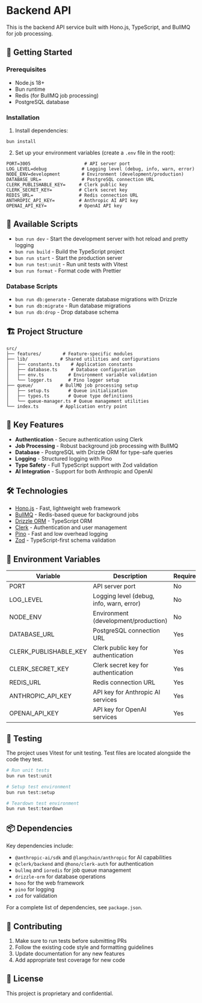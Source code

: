 # Backend API

This is the backend API service built with Hono.js, TypeScript, and BullMQ for job processing.

## 🚀 Getting Started

### Prerequisites

- Node.js 18+
- Bun runtime
- Redis (for BullMQ job processing)
- PostgreSQL database

### Installation

1. Install dependencies:

```
bun install
```

2. Set up your environment variables (create a `.env` file in the root):

```env
PORT=3005                    # API server port
LOG_LEVEL=debug             # Logging level (debug, info, warn, error)
NODE_ENV=development        # Environment (development/production)
DATABASE_URL=               # PostgreSQL connection URL
CLERK_PUBLISHABLE_KEY=     # Clerk public key
CLERK_SECRET_KEY=          # Clerk secret key
REDIS_URL=                 # Redis connection URL
ANTHROPIC_API_KEY=         # Anthropic AI API key
OPENAI_API_KEY=            # OpenAI API key
```

## 📜 Available Scripts

- `bun run dev` - Start the development server with hot reload and pretty logging
- `bun run build` - Build the TypeScript project
- `bun run start` - Start the production server
- `bun run test:unit` - Run unit tests with Vitest
- `bun run format` - Format code with Prettier

### Database Scripts
- `bun run db:generate` - Generate database migrations with Drizzle
- `bun run db:migrate` - Run database migrations
- `bun run db:drop` - Drop database schema

## 🏗️ Project Structure

```
src/
├── features/        # Feature-specific modules
├── lib/            # Shared utilities and configurations
│   ├── constants.ts    # Application constants
│   ├── database.ts     # Database configuration
│   ├── env.ts         # Environment variable validation
│   └── logger.ts      # Pino logger setup
├── queue/          # BullMQ job processing setup
│   ├── setup.ts       # Queue initialization
│   ├── types.ts       # Queue type definitions
│   └── queue-manager.ts # Queue management utilities
└── index.ts        # Application entry point
```

## 🔑 Key Features

- **Authentication** - Secure authentication using Clerk
- **Job Processing** - Robust background job processing with BullMQ
- **Database** - PostgreSQL with Drizzle ORM for type-safe queries
- **Logging** - Structured logging with Pino
- **Type Safety** - Full TypeScript support with Zod validation
- **AI Integration** - Support for both Anthropic and OpenAI

## 🛠️ Technologies

- [Hono.js](https://hono.dev/) - Fast, lightweight web framework
- [BullMQ](https://docs.bullmq.io/) - Redis-based queue for background jobs
- [Drizzle ORM](https://orm.drizzle.team/) - TypeScript ORM
- [Clerk](https://clerk.com/) - Authentication and user management
- [Pino](https://getpino.io/) - Fast and low overhead logging
- [Zod](https://zod.dev/) - TypeScript-first schema validation

## 📝 Environment Variables

| Variable | Description | Required | Default |
|----------|-------------|-----------|---------|
| PORT | API server port | No | 3005 |
| LOG_LEVEL | Logging level (debug, info, warn, error) | No | debug |
| NODE_ENV | Environment (development/production) | No | development |
| DATABASE_URL | PostgreSQL connection URL | Yes | - |
| CLERK_PUBLISHABLE_KEY | Clerk public key for authentication | Yes | - |
| CLERK_SECRET_KEY | Clerk secret key for authentication | Yes | - |
| REDIS_URL | Redis connection URL | Yes | - |
| ANTHROPIC_API_KEY | API key for Anthropic AI services | Yes | - |
| OPENAI_API_KEY | API key for OpenAI services | Yes | - |

## 🧪 Testing

The project uses Vitest for unit testing. Test files are located alongside the code they test.

```bash
# Run unit tests
bun run test:unit

# Setup test environment
bun run test:setup

# Teardown test environment
bun run test:teardown
```

## 📦 Dependencies

Key dependencies include:
- `@anthropic-ai/sdk` and `@langchain/anthropic` for AI capabilities
- `@clerk/backend` and `@hono/clerk-auth` for authentication
- `bullmq` and `ioredis` for job queue management
- `drizzle-orm` for database operations
- `hono` for the web framework
- `pino` for logging
- `zod` for validation

For a complete list of dependencies, see `package.json`.

## 🤝 Contributing

1. Make sure to run tests before submitting PRs
2. Follow the existing code style and formatting guidelines
3. Update documentation for any new features
4. Add appropriate test coverage for new code

## 📄 License

This project is proprietary and confidential.